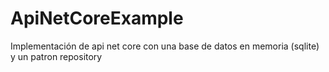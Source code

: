 # ApiNetCoreExample
Implementación de api net core con una base de datos en memoria (sqlite) y un patron repository
